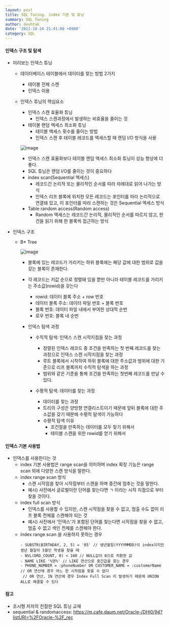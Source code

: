 ```yaml
---
layout: post
title: SQL Tuning. index 기본 및 튜닝
summary: SQL Tuning
author: devhtak
date: '2021-10-24 21:41:00 +0900'
category: SQL
---
```


#### 인덱스 구조 및 탐색

- 미리보는 인덱스 튜닝

  - 데이터베이스 테이블에서 데이터를 찾는 방법 2가지
    - 테이블 전체 스캔
    - 인덱스 이용

  - 인덱스 튜닝의 핵심요소
    - 인덱스 스캔 효율화 튜닝
      - 인덱스 스캔과정에서 발생하는 비효율을 줄이는 것
    - 테이블 랜덤 액세스 최소화 튜닝
      - 테이블 액세스 횟수를 줄이는 방법
      - 인덱스 스캔 후 테이블 레코드를 액세스할 때 랜덤 I/O 방식을 사용

    ![image](https://user-images.githubusercontent.com/42403023/140036433-ca7cf8ec-0d6d-4f98-a6af-f9349a60c5d5.png)

    - 인덱스 스캔 효율화보다 테이블 랜덤 액세스 최소화 튜닝이 성능 향상에 더 좋다.
    - SQL 튜닝은 랜덤 I/O를 줄이는 것이 중요하다
    - index scan(Sequential 액세스)
      - 레코드간 논리적 또는 물리적인 순서를 따라 차례대로 읽어 나가는 방식
      - 인덱스 리프 블록에 위치한 모든 레코드는 포인터를 따라 논리적으로 연결돼 있고, 이 포인터를 따라 스캔하는 것은 Sequential 액세스 방식
    - Table random access(Random access)
      - Random 액세스는 레코드간 논리적, 물리적인 순서를 따르지 않고, 한 건을 읽기 위해 한 블록씩 접근하는 방식

- 인덱스 구조
  - B* Tree
    
    ![image](https://user-images.githubusercontent.com/42403023/140037570-a8c21e4b-6bf1-4ee5-8640-b50bd1b1a654.png)

    - 블록에 있는 레코드가 가리키는 하위 블록에는 해당 값에 대한 범위로 값을 갖는 블록이 존재한다.
    - 각 레코드는 키값 순으로 정렬돼 있을 뿐만 아니라 테이블 레코드를 가리키는 주소값(rowid)을 갖는다
      - rowid: 데이터 블록 주소 + row 번호
      - 데이터 블록 주소: 데이터 파일 번호 + 블록 번호
      - 블록 번호: 데이터 파일 내에서 부여한 상대적 순번
      - 로우 번호: 블록 내 순번

    - 인덱스 탐색 과정
      - 수직적 탐색: 인덱스 스캔 시작지점을 찾는 과정
        - 정렬된 인덱스 레코드 중 조건을 만족하는 첫 번째 레코드를 찾는 과정으로 인덱스 스캔 시작지점을 찾는 과정
        - 루트 블록에서 시작하여 하위 블록에 대한 주소값과 범위에 대한 기준으로 리프 블록까지 수직적 탐색을 하는 과정
        - 범위와 같은 기준을 통해 조건을 만족하는 첫번째 레코드를 만날 수 있다.

      - 수평적 탐색: 데이터를 찾는 과정
        - 데이터를 찾는 과정
        - 트리의 구성은 양방향 연결리스트이기 때문에 앞뒤 블록에 대한 주소값을 갖기 때문에 수평적 탐색이 가능하다
        - 수평적 탐색 이유
          - 조건절을 만족하는 데이터를 모두 찾기 위해서
          - 테이블 스캔을 위한 rowid를 얻기 위해서

#### 인덱스 기본 사용법

- 인덱스를 사용한다는 것
  - index 기본 사용법은 range scan을 의미하며 index 확장 기능은 range scan 외에 다양한 스캔 방식을 말한다.
  - index range scan 방식
    - 스캔 시작점을 찾아 시작점부터 스캔을 하며 중간에 멈추는 것을 말한다.
    - 예시) 사전에서 글로벌이란 단어를 찾는다면 ㄱ 이라는 시작 지점으로 부터 찾을 것이다.
  - index full scan 방식
    - 인덱스를 사용할 수 있지만, 스캔 시작점을 찾을 수 없고, 멈출 수도 없이 리프 블록 전체를 스캔해야 되는 것
    - 예시) 사전에서 '인덱스'가 포함된 단어를 찾는다면 시작점을 찾을 수 없고, 멈출 수 없고 색인 전체를 스캔해야 한다.
  - index range scan 을 사용하지 못하는 경우
    ```
    - SUBSTR(BIRTHDAY, 2, 5) = '05' // 생년월일(YYYYMMDD)이 index이지만 생년 월일이 5월인 학생을 찾을 때
    - NVL(ORD_COUNT, 0) < 100 // NULL값이 0으로 치환한 값
    - NAME LIKE '%현%' // LIKE 연산으로 중간값을 찾는 경우
    - PHONE_NUMBER = :phoneNumber OR CUSTOMER_NAME = :customerName // OR 연산에 경우 어느 한 시작점을 찾을 수 없다
     // OR 연산, IN 연산에 경우 Index Full Scan 이 발생하기 때문에 UNION ALL로 해결할 수 있다
    ```


#### 참고

- 조시형 저자의 친절한 SQL 튜닝 교재
- sequential & randomaccess: https://m.cafe.daum.net/Oracle-/DHl0/94?listURI=%2FOracle-%2F_rec
